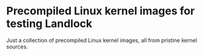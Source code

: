 # Precompiled Linux kernel images for testing Landlock

Just a collection of precompiled Linux kernel images, all from pristine kernel sources.
